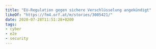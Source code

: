 ```yaml
---
title: "EU-Regulation gegen sichere Verschlüsselung angekündigt"
likeOf: "https://fm4.orf.at/m/stories/3005421/"
date: 2020-07-28T11:51:28+0200
tags:
- cyber
- e2e
- security
---
```

